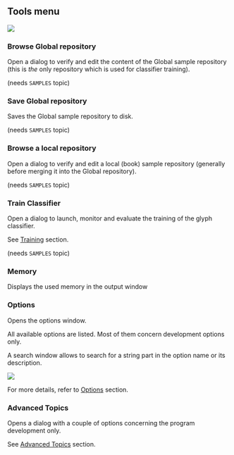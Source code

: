 ## Tools menu

![](/assets/tools_menu.png)

### Browse Global repository

Open a dialog to verify and edit the content of the Global sample repository
(this is _the_ only repository which is used for classifier training).

(needs `SAMPLES` topic)

### Save Global repository

Saves the Global sample repository to disk.

(needs `SAMPLES` topic)

### Browse a local repository

Open a dialog to verify and edit a local (book) sample repository
(generally before merging it into the Global repository).

(needs `SAMPLES` topic)

### Train Classifier

Open a dialog to launch, monitor and evaluate the training of the glyph classifier.

See [Training](/advanced/training.md) section.

(needs `SAMPLES` topic)

### Memory

Displays the used memory in the output window

### Options

Opens the options window.

All available options are listed.
Most of them concern development options only.

A search window allows to search for a string part in the option name or its description.

![](/assets/dialog_options.png)

For more details, refer to [Options](/advanced/options.md) section.

### Advanced Topics

Opens a dialog with a couple of options concerning the program development only.

See [Advanced Topics](/advanced/topics.md) section.
